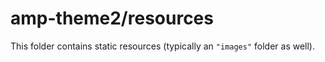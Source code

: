 # amp-theme2/resources

This folder contains static resources (typically an `"images"` folder as well).
